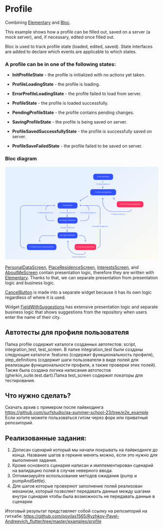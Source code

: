 # Profile

Combining [Elementary](https://pub.dev/packages/elementary)
and [Bloc](https://pub.dev/packages/bloc).

This example shows how a profile can be filled out, saved on a server (a mock server), and, if
necessary, edited once filled out.

Bloc is used to track profile state (loaded, edited, saved). State interfaces are added to declare
which events are applicable to which states.

### A profile can be in one of the following states:

- **InitProfileState** - the profile is initialized with no actions yet taken.


- **ProfileLoadingState** - the profile is loading.


- **ErrorProfileLoadingState** - the profile failed to load from server.


- **ProfileState** - the profile is loaded successfully.


- **PendingProfileState** - the profile contains pending changes.


- **SavingProfileState** - the profile is being saved on server.


- **ProfileSavedSuccessfullyState** - the profile is successfully saved on server.


- **ProfileSaveFailedState** - the profile failed to be saved on server.

### Bloc diagram

![Bloc diagram](res/bloc_diagram.png)

[PersonalDataScreen](lib/features/profile/screens/personal_data_screen/personal_data_screen.dart), [PlaceResidenceScreen](lib/features/profile/screens/place_residence/place_residence_screen.dart), [InterestsScreen](lib/features/profile/screens/interests_screen/interests_screen.dart),
and [AboutMeScreen](lib/features/profile/screens/about_me_screen/about_me_screen.dart) contain presentation logic, therefore they are written
with [Elementary](https://pub.dev/packages/elementary). Thanks to that, we can separate presentation
from presentation logic and business logic.

[CancelButton](lib/features/profile/widgets/cancel_button/cancel_button.dart) is made into a
separate widget because it has its own logic regardless of where it is used.

Widget [FieldWithSuggestions](lib/features/profile/screens/place_residence/widgets/field_with_suggestions_widget/field_with_suggestions_widget.dart)
has extensive presentation logic and separate business logic that shows suggestions from the
repository when users enter the name of their city.

## Автотесты для профиля пользователя
Папка profile содержит каталоги созданных автотестов: script, integration_test, test_screen. В папке integration_test были созданы следующие каталоги: features (содержит функциональность профиля), step_definitions (содержит шаги пользователя в виде полей для реализации функциональности профиля, а также проверки этих полей). Также была создана логика написания автотестов (gherkin_suite.test.dart).Папка test_screen содержит локаторы для тестирования.

## Что нужно сделать?
Скачать архив с примером после лайвкодинга https://github.com/surfstudio/qa-summer-school-23/tree/e2e_example 
Если хотите можете пользоваться гитом через форк или приватный репозиторий.

## Реализованные задания:
1) Дописан сценарий который мы начали покрывать на лайвкодинге до конца. Название шагов в геркине менять можно, если это нужно для выполнения задания.
2) Кроме основного сценария написан и имплементирован сценарий на валидацию полей в случае неверного ввода.
3) Оптимизируйте использование методов ожидания (pump и pumpAndSettle).
4) Для шагов которые проверяют заполнение полей реализован механизм, который позволяет передавать данные между шагами внутри сценария чтобы была возможность не передавать данные в сценарии

Итоговый результат представляет собой ссылку на репозиторий на гитхабе: https://github.com/povilas1565/Ryzhkov-Pavel-Andreevich_flutter/tree/master/examples/profile







